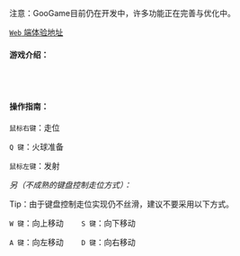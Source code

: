 注意：GooGame目前仍在开发中，许多功能正在完善与优化中。

<a href="https://game.wegoon.top" target="_blank">`Web` 端体验地址</a>

#### 游戏介绍：

<br><br>

#### 操作指南：

`鼠标右键`：走位

`Q 键`：火球准备

`鼠标左键`：发射

*另（不成熟的键盘控制走位方式）：*

Tip：由于键盘控制走位实现仍不丝滑，建议不要采用以下方式。

`W 键`：向上移动$\qquad$`S 键`：向下移动

`A 键`：向左移动$\qquad$`D 键`：向右移动

